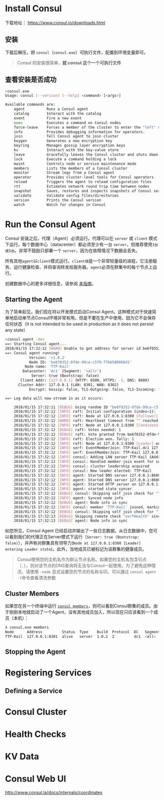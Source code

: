 # Install Consul

下载地址： https://www.consul.io/downloads.html

## 安装

下载后解压，把 `consul`（`consul.exe`）可执行文件，配置到环境变量即可。

> Consul 的安装很简单，**就 consul 这个一个可执行文件**

## 查看安装是否成功

``` bash
>consul.exe
Usage: consul [--version] [--help] <command> [<args>]

Available commands are:
    agent          Runs a Consul agent
    catalog        Interact with the catalog
    event          Fire a new event
    exec           Executes a command on Consul nodes
    force-leave    Forces a member of the cluster to enter the "left" state
    info           Provides debugging information for operators.
    join           Tell Consul agent to join cluster
    keygen         Generates a new encryption key
    keyring        Manages gossip layer encryption keys
    kv             Interact with the key-value store
    leave          Gracefully leaves the Consul cluster and shuts down
    lock           Execute a command holding a lock
    maint          Controls node or service maintenance mode
    members        Lists the members of a Consul cluster
    monitor        Stream logs from a Consul agent
    operator       Provides cluster-level tools for Consul operators
    reload         Triggers the agent to reload configuration files
    rtt            Estimates network round trip time between nodes
    snapshot       Saves, restores and inspects snapshots of Consul server state
    validate       Validate config files/directories
    version        Prints the Consul version
    watch          Watch for changes in Consul
```

# Run the Consul Agent

Consul 安装之后，代理（Agent）必须运行。代理可以在 `server` 或 `client` 模式下运行。每个数据中心（datacenter）都必须至少有一台 `server`，但推荐使用`3台或5台`。非常不鼓励只部署一个 `server`，因为在故障情况下数据会丢失。

所有其他`agent`以`client`模式运行。`client端`是一个非常轻量级的进程，它注册服务、运行健康检查、并将查询转发给服务器。`agent`必须在群集中的每个节点上运行。

创建数据中心的更多详细信息，请参阅 [本指南](https://www.consul.io/docs/guides/bootstrapping.html)。

## Starting the Agent
为了简单起见，我们现在将以开发模式启动Consul Agent。这种模式对于快速简单地启动单节点Consul环境非常有用。但是不要在生产中使用，因为它不会保存任何状态（It is not intended to be used in production as it does not persist any state）

``` bash
>consul agent -dev
==> Starting Consul agent...
2018/01/15 17:32:12 [WARN] Unable to get address for server id be6f0352-0fde-99ca-c5f9-77bb580060d1, using fallback address 127.0.0.1:8300: Could not find address for server id be6f0352-0fde-99ca-c5f9-77bb580060d1
==> Consul agent running!
           Version: 'v1.0.2'
           Node ID: 'be6f0352-0fde-99ca-c5f9-77bb580060d1'
         Node name: 'TTP-Kail'
        Datacenter: 'dc1' (Segment: '<all>')
            Server: true (Bootstrap: false)
       Client Addr: [127.0.0.1] (HTTP: 8500, HTTPS: -1, DNS: 8600)
      Cluster Addr: 127.0.0.1 (LAN: 8301, WAN: 8302)
           Encrypt: Gossip: false, TLS-Outgoing: false, TLS-Incoming: false

==> Log data will now stream in as it occurs:

    2018/01/15 17:32:11 [DEBUG] Using random ID "be6f0352-0fde-99ca-c5f9-77bb580060d1" as node ID
    2018/01/15 17:32:12 [INFO] raft: Initial configuration (index=1): [{Suffrage:Voter ID:be6f0352-0fde-99ca-c5f9-77bb580060d1 Address:127.0.0.1:8300}]
    2018/01/15 17:32:12 [INFO] raft: Node at 127.0.0.1:8300 [Follower] entering Follower state (Leader: "")
    2018/01/15 17:32:12 [WARN] raft: Heartbeat timeout from "" reached, starting election
    2018/01/15 17:32:12 [INFO] raft: Node at 127.0.0.1:8300 [Candidate] entering Candidate state in term 2
    2018/01/15 17:32:12 [DEBUG] raft: Votes needed: 1
    2018/01/15 17:32:12 [DEBUG] raft: Vote granted from be6f0352-0fde-99ca-c5f9-77bb580060d1 in term 2. Tally: 1
    2018/01/15 17:32:12 [INFO] raft: Election won. Tally: 1
    2018/01/15 17:32:12 [INFO] raft: Node at 127.0.0.1:8300 [Leader] entering Leader state
    2018/01/15 17:32:12 [INFO] serf: EventMemberJoin: TTP-Kail.dc1 127.0.0.1
    2018/01/15 17:32:12 [INFO] serf: EventMemberJoin: TTP-Kail 127.0.0.1
    2018/01/15 17:32:12 [INFO] consul: Adding LAN server TTP-Kail (Addr: tcp/127.0.0.1:8300) (DC: dc1)
    2018/01/15 17:32:12 [INFO] consul: Handled member-join event for server "TTP-Kail.dc1" in area "wan"
    2018/01/15 17:32:12 [INFO] consul: cluster leadership acquired
    2018/01/15 17:32:12 [INFO] consul: New leader elected: TTP-Kail
    2018/01/15 17:32:12 [INFO] agent: Started DNS server 127.0.0.1:8600 (udp)
    2018/01/15 17:32:12 [INFO] agent: Started DNS server 127.0.0.1:8600 (tcp)
    2018/01/15 17:32:12 [INFO] agent: Started HTTP server on 127.0.0.1:8500 (tcp)
    2018/01/15 17:32:12 [INFO] agent: started state syncer
    2018/01/15 17:32:12 [DEBUG] consul: Skipping self join check for "TTP-Kail" since the cluster is too small
    2018/01/15 17:32:12 [INFO] agent: Synced node info
    2018/01/15 17:32:12 [DEBUG] agent: Node info in sync
    2018/01/15 17:32:12 [INFO] consul: member 'TTP-Kail' joined, marking health alive
    2018/01/15 17:32:12 [DEBUG] consul: Skipping self join check for "TTP-Kail" since the cluster is too small
    2018/01/15 17:32:13 [DEBUG] Skipping remote check "serfHealth" since it is managed automatically
    2018/01/15 17:32:13 [DEBUG] agent: Node info in sync
```

如您所见，Consul Agent 已经启动并输出了一些日志数据。从日志数据中，您可以看到我们的代理正在Server模式下运行（`Server: true (Bootstrap: false)`），并声称对群集具有领导力(`Node at 127.0.0.1:8300 [Leader] entering Leader state`)。此外，当地成员已被标记为该群集的健康成员。

> Consul使用您的主机名作为默认节点名称。如果您的主机名包含句点（`.`），则对该节点的DNS查询将无法与Consul一起使用。为了避免这种情况，请使用 `-node` 显式设置您的节点的名称与ID。可以通过 `consul agent -?`命令查看清洗参数

## Cluster Members

如果您在另一个终端中运行 [`consul members`](https://www.consul.io/docs/commands/members.html)，则可以看到Consul群集的成员。由于刚刚本地就启动了一个Agent，没有其他成员加入，所以现在只应该看到一个成员（本机）：

``` bash
λ consul.exe members
Node      Address         Status  Type    Build  Protocol  DC   Segment
TTP-Kail  127.0.0.1:8301  alive   server  1.0.2  2         dc1  <all>
```

## Stopping the Agent


# Registering Services

## Defining a Service

# Consul Cluster
# Health Checks
# KV Data
# Consul Web UI

http://www.consul.la/docs/internals/coordinates